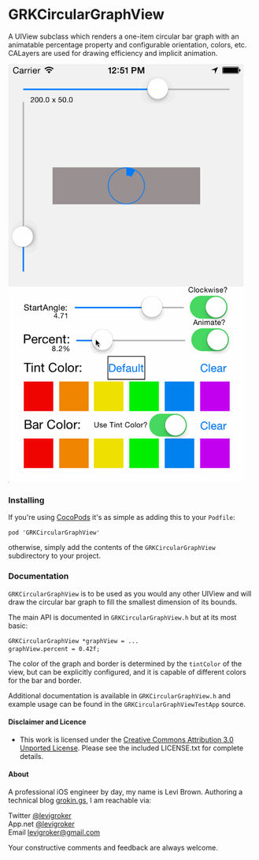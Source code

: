 GRKCircularGraphView
===========
A UIView subclass which renders a one-item circular bar graph with an animatable
percentage property and configurable orientation, colors, etc. CALayers are used for
drawing efficiency and implicit animation.

![Demo](ReadmeAssets/Demo.gif)  

### Installing

If you're using [CocoPods](http://cocopods.org) it's as simple as adding this to your
`Podfile`:

	pod 'GRKCircularGraphView'

otherwise, simply add the contents of the `GRKCircularGraphView` subdirectory to your
project.

### Documentation

`GRKCircularGraphView` is to be used as you would any other UIView and will draw the
circular bar graph to fill the smallest dimension of its bounds.

The main API is documented in `GRKCircularGraphView.h` but at its most basic:

	GRKCircularGraphView *graphView = ...
	graphView.percent = 0.42f;

The color of the graph and border is determined by the `tintColor` of the view, but can be
explicitly configured, and it is capable of different colors for the bar and border.

Additional documentation is available in `GRKCircularGraphView.h` and example usage
can be found in the `GRKCircularGraphViewTestApp` source.

#### Disclaimer and Licence

* This work is licensed under the [Creative Commons Attribution 3.0 Unported License](http://creativecommons.org/licenses/by/3.0/).
  Please see the included LICENSE.txt for complete details.

#### About
A professional iOS engineer by day, my name is Levi Brown. Authoring a technical blog
[grokin.gs](http://grokin.gs), I am reachable via:

Twitter [@levigroker](https://twitter.com/levigroker)  
App.net [@levigroker](https://alpha.app.net/levigroker)  
Email [levigroker@gmail.com](mailto:levigroker@gmail.com)  

Your constructive comments and feedback are always welcome.
